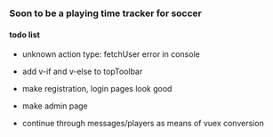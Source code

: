### Soon to be a playing time tracker for soccer

#### todo list

- unknown action type: fetchUser error in console

- add v-if and v-else to topToolbar

- make registration, login pages look good
- make admin page
- continue through messages/players as means of vuex conversion 
